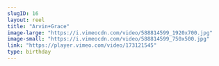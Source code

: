 ```yaml
---
slugID: 16 
layout: reel
title: "Arvin+Grace"
image-large: "https://i.vimeocdn.com/video/588814599_1920x700.jpg"
image-small: "https://i.vimeocdn.com/video/588814599_750x500.jpg"
link: "https://player.vimeo.com/video/173121545"
type: birthday 
---
```

